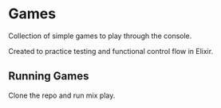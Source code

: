 # Games

Collection of simple games to play through the console.

Created to practice testing and functional control flow in Elixir.

## Running Games

Clone the repo and run mix play.
